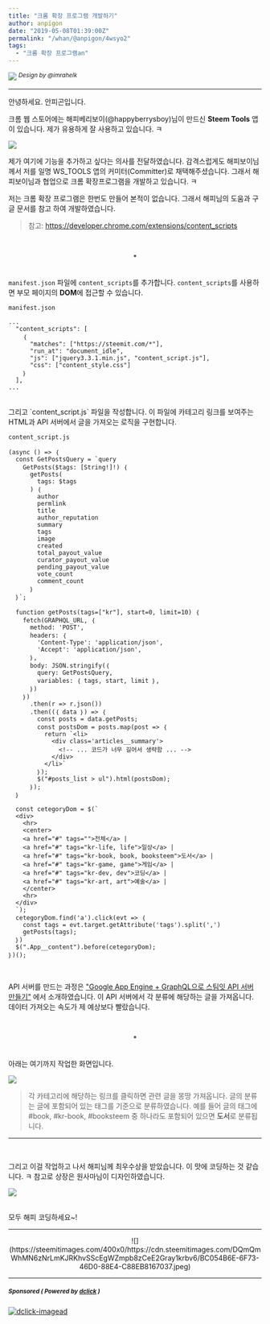 ```yaml
---
title: "크롬 확장 프로그램 개발하기"
author: anpigon
date: "2019-05-08T01:39:00Z"
permalink: "/whan/@anpigon/4wsyo2"
tags:
  - "크롬 확장 프로그램an"
---
```

![](https://steemitimages.com/0x0/https://cdn.steemitimages.com/DQmXtBYt3kXFAhrVjuGUGa5TQrgUZ2nL8npNsg67WYqZQ57/11A557AA-ADD4-484C-AD9E-FCD37D09C38B.jpeg)
<sup>*Design by &#64;&#105;mrahelk*</sup>
***

안녕하세요. 안피곤입니다.

크롬 웹 스토어에는 해피베리보이(&#64;&#104;&#97;ppyberrysboy)님이 만드신 **Steem Tools** 앱이 있습니다. 제가 유용하게 잘 사용하고 있습니다. ㅋ

![](https://files.steempeak.com/file/steempeak/anpigon/HIfIo6up-E18489E185B3E1848FE185B3E18485E185B5E186ABE18489E185A3E186BA202019-05-0820E1848BE185A9E1848CE185A5E186AB209.46.21.png)

제가 여기에 기능을 추가하고 싶다는 의사를 전달하였습니다. 감격스럽게도 해피보이님께서 저를 일명 WS_TOOLS 앱의 커미터(Committer)로 채택해주셨습니다. 그래서 해피보이님과 협업으로 크롬 확장프로그램을 개발하고 있습니다. ㅋ 

저는 크롬 확장 프로그램은 한번도 만들어 본적이 없습니다. 그래서 해피님의 도움과 구글 문서를 참고 하여 개발하였습니다.
> 참고: https://developer.chrome.com/extensions/content_scripts

<br><center>*</center><br>

`manifest.json` 파일에 `content_scripts`를 추가합니다. `content_scripts`를 사용하면 부모 페이지의 **DOM**에 접근할 수 있습니다.

`manifest.json`
```
...
  "content_scripts": [
    ｛
      "matches": ["https://steemit.com/*"], 
      "run_at": "document_idle",
      "js": ["jquery3.3.1.min.js", "content_script.js"],
      "css": ["content_style.css"]
    ｝
  ],
...
```

<br>
그리고 `content_script.js` 파일을 작성합니다. 이 파일에 카테고리 링크를 보여주는 HTML과 API 서버에서 글을 가져오는 로직을 구현합니다. 

`content_script.js`
```
(async () => ｛
  const GetPostsQuery = `query 
    GetPosts($tags: [String!]!) ｛
      getPosts(
        tags: $tags
      ) ｛
        author
        permlink
        title
        author_reputation
        summary
        tags
        image
        created
        total_payout_value
        curator_payout_value
        pending_payout_value
        vote_count
        comment_count
      ｝
  ｝`;

  function getPosts(tags=["kr"], start=0, limit=10) ｛
    fetch(GRAPHQL_URL, ｛
      method: 'POST',
      headers: ｛
        'Content-Type': 'application/json',
        'Accept': 'application/json',
      ｝,
      body: JSON.stringify(｛
        query: GetPostsQuery,
        variables: ｛ tags, start, limit ｝,
      ｝)
    ｝)
      .then(r => r.json())
      .then((｛ data ｝) => ｛
        const posts = data.getPosts;
        const postsDom = posts.map(post => ｛
          return `<li>
            <div class='articles__summary'>
              <!-- ... 코드가 너무 길어서 생략함 ... -->
            </div>
          </li>`
        ｝);
        $("#posts_list > ul").html(postsDom);
      ｝); 
  ｝

  const cetegoryDom = $(`
  <div>
    <hr>
    <center>
    <a href="#" tags="">전체</a> |
    <a href="#" tags="kr-life, life">일상</a> |
    <a href="#" tags="kr-book, book, booksteem">도서</a> |
    <a href="#" tags="kr-game, game">게임</a> |
    <a href="#" tags="kr-dev, dev">코딩</a> |
    <a href="#" tags="kr-art, art">예술</a> |
    </center>
    <hr>
  </div>
  `);
  cetegoryDom.find('a').click(evt => ｛
    const tags = evt.target.getAttribute('tags').split(',')
    getPosts(tags);
  ｝)
  $(".App__content").before(cetegoryDom);
｝)();
```
<br>

API 서버를 만드는 과정은 ["Google App Engine + GraphQL으로 스팀잇 API 서버 만들기"](https://steemit.com/whan/@anpigon/google-app-engine-graphql-api) 에서 소개하였습니다. 이 API 서버에서 각 분류에 해당하는 글을 가져옵니다. 데이터 가져오는 속도가 제 예상보다 빨랐습니다.

<br><center>*</center><br>

아래는 여기까지 작업한 화면입니다. 

![](https://cdn.steemitimages.com/DQmbJ53BcACvX4LnGdo6iHJYj1ZyGTnWzMeFhib6v4ekf81/2019-05-07％2013-44-35.2019-05-07％2013_45_24.gif)
> 각 카테고리에 해당하는 링크를 클릭하면 관련 글을 몽땅 가져옵니다. 글의 분류는 글에 포함되어 있는 태그를 기준으로 분류하였습니다. 예를 들어 글의 태그에 #book, #kr-book, #booksteem 중 하나라도 포함되어 있으면 **도서**로 분류됩니다.

***

<br>

그리고 이걸 작업하고 나서 해피님께 최우수상을 받았습니다. 이 맛에 코딩하는 것 같습니다. ㅋ
참고로 상장은 원사마님이 디자인하였습니다. 

![](https://cdn.steemitimages.com/DQmTDm9wtMUaHuGiDBr5ah6vMNd7nMcKuaZ9qd1QkH419Y9/KakaoTalk_Photo_2019-05-07-15-12-10.jpeg)

<br>모두 해피 코딩하세요~!

***

<center>
![](https://steemitimages.com/400x0/https://cdn.steemitimages.com/DQmQmWhMN6zNrLmKJRKhvSScEgWZmpb8zCeE2Gray1krbv6/BC054B6E-6F73-46D0-88E4-C88EB8167037.jpeg)
</center>


---

#####  <sub> **Sponsored ( Powered by [dclick](https://www.dclick.io) )** </sub>
[![dclick-imagead](https://s3.ap-northeast-2.amazonaws.com/dclick/image/dclick/1552477485946.png)](https://api.dclick.io/v1/c?x=eyJhbGciOiJIUzI1NiIsInR5cCI6IkpXVCJ9.eyJjIjoiYW5waWdvbiIsInMiOiI0d3N5bzIiLCJhIjpbImktMTk1Il0sInVybCI6Imh0dHBzOi8vd3d3LmRjbGljay5pby9tb25ldGl6ZSIsImlhdCI6MTU1NzI4MDQ2MCwiZXhwIjoxODcyNjQwNDYwfQ.sj83qx3JDD0uRhEK1h0DpeBf6deoDWYcHkTBzY0z7Ao)
